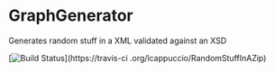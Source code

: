 # GraphGenerator
Generates random stuff in a XML validated against an XSD

[![Build Status](https://travis-ci.org/lcappuccio/RandomStuffInAZip.svg?branch=master)](https://travis-ci
.org/lcappuccio/RandomStuffInAZip)